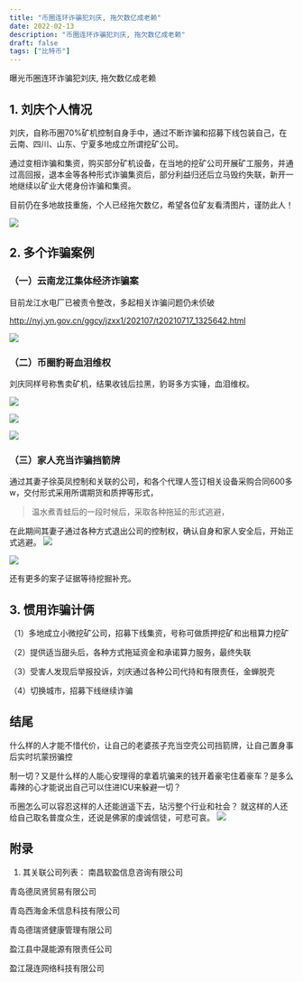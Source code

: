 ```yaml
---
title: "币圈连环诈骗犯刘庆, 拖欠数亿成老赖"
date: 2022-02-13
description: "币圈连环诈骗犯刘庆, 拖欠数亿成老赖"
draft: false
tags: ["比特币"]
---
```






曝光币圈连环诈骗犯刘庆, 拖欠数亿成老赖



## 1. 刘庆个人情况

刘庆，自称币圈70%矿机控制自身手中，通过不断诈骗和招募下线包装自己，在云南、四川、山东、宁夏多地成立所谓挖矿公司。

通过变相诈骗和集资，购买部分矿机设备，在当地的挖矿公司开展矿工服务，并通过高回报，退本金等各种形式诈骗集资后，部分利益归还后立马毁约失联，新开一地继续以矿业大佬身份诈骗和集资。

目前仍在多地故技重施，个人已经拖欠数亿，希望各位矿友看清图片，谨防此人！


![](https://files.mdnice.com/user/5197/b8357a5e-b894-477d-a723-83b1c8d27346.png)


## 2. 多个诈骗案例
### （一）云南龙江集体经济诈骗案
目前龙江水电厂已被责令整改，多起相关诈骗问题仍未侦破

http://nyj.yn.gov.cn/ggcy/jzxx1/202107/t20210717_1325642.html


![](https://files.mdnice.com/user/5197/5e19f685-83ac-4b07-918f-0fdfb31c213d.png)

### （二）币圈豹哥血泪维权
刘庆同样号称售卖矿机，结果收钱后拉黑，豹哥多方实锤，血泪维权。


![](https://files.mdnice.com/user/5197/88679401-6023-4373-a58f-eae48aad3ba1.png)


![](https://files.mdnice.com/user/5197/e453c042-8300-4542-84a7-047d44e0c23a.png)

![](https://files.mdnice.com/user/5197/702ebc65-d9ca-4023-bb8f-b63606214f9d.png)


### （三）家人充当诈骗挡箭牌
通过其妻子徐英凤控制和关联的公司，和各个代理人签订相关设备采购合同600多w，交付形式采用所谓期货和质押等形式，

>温水煮青蛙后的一段时候后，采取各种拖延的形式逃避，

在此期间其妻子通过各种方式退出公司的控制权，确认自身和家人安全后，开始正式逃避。
![](https://files.mdnice.com/user/5197/56b8f301-1da3-42b5-9a49-55b015aff87d.png)

![](https://files.mdnice.com/user/5197/3101adee-b42b-4f75-9404-8482a691fd77.jpeg)


还有更多的案子证据等待挖掘补充。

## 3. 惯用诈骗计俩

（1）多地成立小微挖矿公司，招募下线集资，号称可做质押挖矿和出租算力挖矿

（2）提供适当甜头后，各种方式拖延资金和承诺算力服务，最终失联

（3）受害人发现后举报投诉，刘庆通过各种公司代持和有限责任，金蝉脱壳

（4）切换城市，招募下线继续诈骗

## 结尾

什么样的人才能不惜代价，让自己的老婆孩子充当空壳公司挡箭牌，让自己置身事后实时坑蒙拐骗控

制一切？又是什么样的人能心安理得的拿着坑骗来的钱开着豪宅住着豪车？是多么毒辣的心才能说出自己可以住进ICU来躲避一切？

币圈怎么可以容忍这样的人还能逍遥下去，玷污整个行业和社会？
就这样的人还给自己取名普度众生，还说是佛家的虔诚信徒，可悲可哀。
![](https://files.mdnice.com/user/5197/c71cf421-a6cc-4821-99db-0b0d56797b2c.png)


## 附录

1. 其关联公司列表：
南昌软盈信息咨询有限公司

青岛德凤贤贸易有限公司

青岛西海金禾信息科技有限公司

青岛德瑞贤健康管理有限公司

盈江县中晟能源有限责任公司

盈江晟连网络科技有限公司


